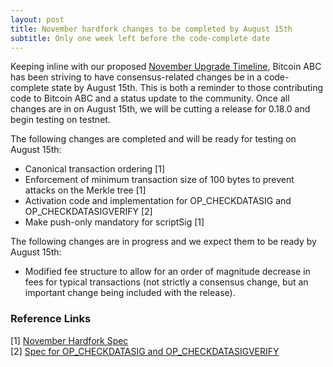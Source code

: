 ```yaml
---
layout: post
title: November hardfork changes to be completed by August 15th
subtitle: Only one week left before the code-complete date
---
```


Keeping inline with our proposed [November Upgrade Timeline](https://www.bitcoinabc.org/2018-07-05-nov-hardfork-timeline/), Bitcoin ABC has been striving to have consensus-related changes be in a code-complete state by August 15th. This is both a reminder to those contributing code to Bitcoin ABC and a status update to the community.  Once all changes are in on August 15th, we will be cutting a release for 0.18.0 and begin testing on testnet.

The following changes are completed and will be ready for testing on August 15th:
 * Canonical transaction ordering [1]
 * Enforcement of minimum transaction size of 100 bytes to prevent attacks on the Merkle tree [1]
 * Activation code and implementation for OP_CHECKDATASIG and OP_CHECKDATASIGVERIFY [2]
 * Make push-only mandatory for scriptSig [1]

The following changes are in progress and we expect them to be ready by August 15th:
 * Modified fee structure to allow for an order of magnitude decrease in fees for typical transactions (not strictly a consensus change, but an important change being included with the release).

### Reference Links
[1] [November Hardfork Spec](https://github.com/bitcoincashorg/bitcoincash.org/pull/94/files)  
[2] [Spec for OP_CHECKDATASIG and OP_CHECKDATASIGVERIFY](https://github.com/bitcoincashorg/bitcoincash.org/pull/93/files)  
